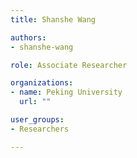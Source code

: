 ```yaml
---
title: Shanshe Wang

authors:
- shanshe-wang

role: Associate Researcher

organizations:
- name: Peking University
  url: ""

user_groups:
- Researchers

---
```

